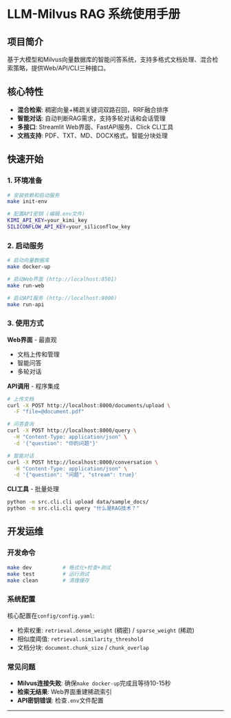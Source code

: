 # LLM-Milvus RAG 系统使用手册

## 项目简介
基于大模型和Milvus向量数据库的智能问答系统，支持多格式文档处理、混合检索策略，提供Web/API/CLI三种接口。

## 核心特性
- **混合检索**: 稠密向量+稀疏关键词双路召回，RRF融合排序
- **智能对话**: 自动判断RAG需求，支持多轮对话和会话管理
- **多接口**: Streamlit Web界面、FastAPI服务、Click CLI工具
- **文档支持**: PDF、TXT、MD、DOCX格式，智能分块处理

## 快速开始

### 1. 环境准备
```bash
# 安装依赖和启动服务
make init-env

# 配置API密钥 (编辑.env文件)
KIMI_API_KEY=your_kimi_key
SILICONFLOW_API_KEY=your_siliconflow_key
```

### 2. 启动服务
```bash
# 启动向量数据库
make docker-up

# 启动Web界面 (http://localhost:8501)
make run-web

# 启动API服务 (http://localhost:8000)
make run-api
```

### 3. 使用方式

**Web界面** - 最直观
- 文档上传和管理
- 智能问答
- 多轮对话

**API调用** - 程序集成
```bash
# 上传文档
curl -X POST http://localhost:8000/documents/upload \
  -F "file=@document.pdf"

# 问答查询
curl -X POST http://localhost:8000/query \
  -H "Content-Type: application/json" \
  -d '{"question": "你的问题"}'

# 智能对话
curl -X POST http://localhost:8000/conversation \
  -H "Content-Type: application/json" \
  -d '{"question": "问题", "stream": true}'
```

**CLI工具** - 批量处理
```bash
python -m src.cli.cli upload data/sample_docs/
python -m src.cli.cli query "什么是RAG技术？"
```

## 开发运维

### 开发命令
```bash
make dev          # 格式化+检查+测试
make test         # 运行测试
make clean        # 清理缓存
```

### 系统配置
核心配置在`config/config.yaml`:
- 检索权重: `retrieval.dense_weight` (稠密) / `sparse_weight` (稀疏)
- 相似度阈值: `retrieval.similarity_threshold`
- 文档分块: `document.chunk_size` / `chunk_overlap`

### 常见问题
- **Milvus连接失败**: 确保`make docker-up`完成且等待10-15秒
- **检索无结果**: Web界面重建稀疏索引
- **API密钥错误**: 检查`.env`文件配置

---

